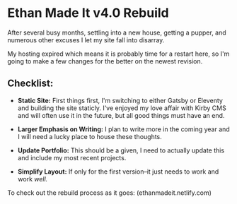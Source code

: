 # Ethan Made It v4.0 Rebuild
After several busy months, settling into a new house, getting a pupper, and numerous other excuses I let my site fall into disarray.

My hosting expired which means it is probably time for a restart here, so I'm going to make a few changes for the better on the newest revision.

## Checklist:
- **Static Site:** First things first, I'm switching to either Gatsby or Eleventy and building the site staticly. I've enjoyed my love affair with Kirby CMS and will often use it in the future, but all good things must have an end.

- **Larger Emphasis on Writing:** I plan to write more in the coming year and I will need a lucky place to house these thoughts.

- **Update Portfolio:** This should be a given, I need to actually update this and include my most recent projects.

- **Simplify Layout:** If only for the first version–it just needs to work and work _well._ 

To check out the rebuild process as it goes: (ethanmadeit.netlify.com)
